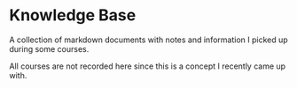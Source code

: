 # Knowledge Base
A collection of markdown documents with notes and information I picked up during
some courses.

All courses are not recorded here since this is a concept I recently came up with.